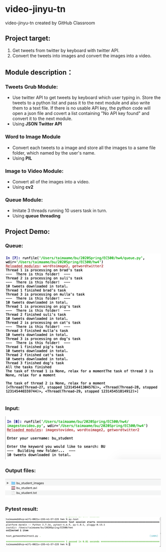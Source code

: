 # video-jinyu-tn
video-jinyu-tn created by GitHub Classroom

## Project target:
1. Get tweets from twitter by keyboard with twitter API.
2. Convert the tweets into images and convert the images into a video.

## Module description：

### Tweets Grub Module:
- Use twitter API to get tweets by keyboard which user typing in. Store the tweets to a python list and pass it to the next module and also write them to a text file. If there is no usable API key, the python code will open a json file and covert a list containing "No API key found" and convert it to the next module.
- Using **JSON** **Twitter API**
### Word to Image Module
- Convert each tweets to a image and store all the images to a same file folder, which named by the user's name.
- Using **PIL**
### Image to Video Module:
- Convert all of the images into a video.
- Using **cv2**
### Queue Module:
- Imitate 3 threads running 10 users task in turn.
- Using **queue** **threading**

## Project Demo:

### Queue: 
![case1](https://github.com/BUEC500C1/video-jinyu-tn/blob/master/queue_image.png)
### Input:
![case2result](https://github.com/BUEC500C1/video-jinyu-tn/blob/master/runtest_image.png)
### Output files:
![case2](https://github.com/BUEC500C1/video-jinyu-tn/blob/master/test_result_image.png)
### Pytest result:
![pytest](https://github.com/BUEC500C1/video-jinyu-tn/blob/master/pytest_image.png)
